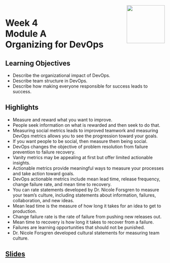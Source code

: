 <a href="../">
  <img src="/img/Introduction_to_DevOps_logo.png" width="120" align="right">
</a>

# Week 4 <br> Module A <br> Organizing for DevOps

## Learning Objectives
- Describe the organizational impact of DevOps.
- Describe team structure in DevOps.
- Describe how making everyone responsible for success leads to success.

## Highlights
- Measure and reward what you want to improve. 
- People seek information on what is rewarded and then seek to do that. 
- Measuring social metrics leads to improved teamwork and measuring DevOps metrics allows you to see the progression toward your goals. 
- If you want people to be social, then measure them being social. 
- DevOps changes the objective of problem resolution from failure prevention to failure recovery. 
- Vanity metrics may be appealing at first but offer limited actionable insights. 
- Actionable metrics provide meaningful ways to measure your processes and take action toward goals. 
- DevOps actionable metrics include mean lead time, release frequency, change failure rate, and mean time to recovery. 
- You can rate statements developed by Dr. Nicole Forsgren to measure your team’s culture, including statements about information, failures, collaboration, and new ideas. 
- Mean lead time is the measure of how long it takes for an idea to get to production. 
- Change failure rate is the rate of failure from pushing new releases out. 
- Mean time to recovery is how long it takes to recover from a failure. 
- Failures are learning opportunities that should not be punished. 
- Dr. Nicole Forsgren developed cultural statements for measuring team culture. 

## [Slides](./Slides/README.md)
